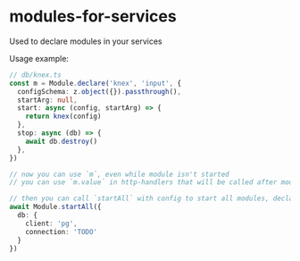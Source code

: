 # modules-for-services

Used to declare modules in your services

Usage example:
```typescript
// db/knex.ts
const m = Module.declare('knex', 'input', {
  configSchema: z.object({}).passthrough(),
  startArg: null,
  start: async (config, startArg) => {
    return knex(config)
  },
  stop: async (db) => {
    await db.destroy()
  },
})

// now you can use `m`, even while module isn't started
// you can use `m.value` in http-handlers that will be called after module is started

// then you can call `startAll` with config to start all modules, declared in your service
await Module.startAll({
  db: {
    client: 'pg',
    connection: 'TODO'
  }
})
```
